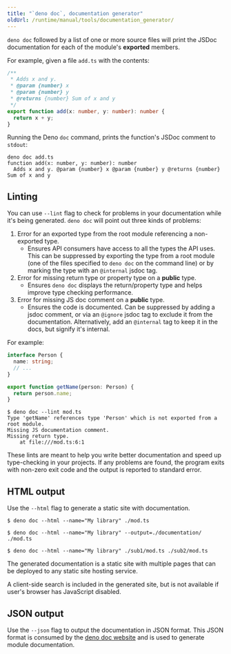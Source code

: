 ```yaml
---
title: "`deno doc`, documentation generator"
oldUrl: /runtime/manual/tools/documentation_generator/
---
```


`deno doc` followed by a list of one or more source files will print the JSDoc
documentation for each of the module's **exported** members.

For example, given a file `add.ts` with the contents:

```ts
/**
 * Adds x and y.
 * @param {number} x
 * @param {number} y
 * @returns {number} Sum of x and y
 */
export function add(x: number, y: number): number {
  return x + y;
}
```

Running the Deno `doc` command, prints the function's JSDoc comment to `stdout`:

```shell
deno doc add.ts
function add(x: number, y: number): number
  Adds x and y. @param {number} x @param {number} y @returns {number} Sum of x and y
```

## Linting

You can use `--lint` flag to check for problems in your documentation while it's
being generated. `deno doc` will point out three kinds of problems:

1. Error for an exported type from the root module referencing a non-exported
   type.
   - Ensures API consumers have access to all the types the API uses. This can
     be suppressed by exporting the type from a root module (one of the files
     specified to `deno doc` on the command line) or by marking the type with an
     `@internal` jsdoc tag.
1. Error for missing return type or property type on a **public** type.
   - Ensures `deno doc` displays the return/property type and helps improve type
     checking performance.
1. Error for missing JS doc comment on a **public** type.
   - Ensures the code is documented. Can be suppressed by adding a jsdoc
     comment, or via an `@ignore` jsdoc tag to exclude it from the
     documentation. Alternatively, add an `@internal` tag to keep it in the
     docs, but signify it's internal.

For example:

```ts title="/mod.ts"
interface Person {
  name: string;
  // ...
}

export function getName(person: Person) {
  return person.name;
}
```

```shell
$ deno doc --lint mod.ts
Type 'getName' references type 'Person' which is not exported from a root module.
Missing JS documentation comment.
Missing return type.
    at file:///mod.ts:6:1
```

These lints are meant to help you write better documentation and speed up
type-checking in your projects. If any problems are found, the program exits
with non-zero exit code and the output is reported to standard error.

## HTML output

Use the `--html` flag to generate a static site with documentation.

```console
$ deno doc --html --name="My library" ./mod.ts

$ deno doc --html --name="My library" --output=./documentation/ ./mod.ts

$ deno doc --html --name="My library" ./sub1/mod.ts ./sub2/mod.ts
```

The generated documentation is a static site with multiple pages that can be
deployed to any static site hosting service.

A client-side search is included in the generated site, but is not available if
user's browser has JavaScript disabled.

## JSON output

Use the `--json` flag to output the documentation in JSON format. This JSON
format is consumed by the
[deno doc website](https://github.com/denoland/docland) and is used to generate
module documentation.
